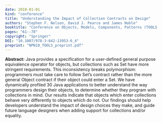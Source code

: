 ```yaml
---
date: 2010-01-01
kind: "conference"
title: "Understanding the Impact of Collection Contracts on Design"
authors: "Stephen F. Nelson, David J. Pearce and James Noble"
booktitle: "Conference on Objects, Models, Components, Patterns (TOOLS EUROPE)"
pages: "61--78"
copyright: "Springer"
DOI: "10.1007/978-3-642-13953-6_4"
preprint: "NPN10_TOOLS_preprint.pdf"
---
```


**Abstract:** Java provides a specification for a user-defined general purpose equivalence operator for objects, but collections such as Set have more stringent requirements. This inconsistency breaks polymorphism: programmers must take care to follow Set’s contract rather than the more general Object contract if their object could enter a Set. We have dynamically profiled 30 Java applications to better understand the way programmers design their objects, to determine whether they program with collections in mind. Our results indicate that objects which enter collections behave very differently to objects which do not. Our findings should help developers understand the impact of design choices they make, and guide future language designers when adding support for collections and/or equality.
